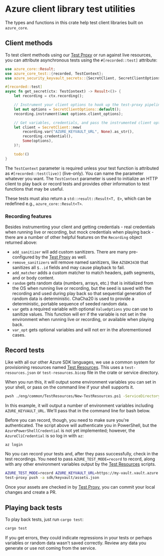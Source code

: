 # Azure client library test utilities

The types and functions in this crate help test client libraries built on `azure_core`.

## Client methods

To test client methods using our [Test Proxy] or run against live resources, you can attribute asynchronous tests
using the `#[recorded::test]` attribute:

```rust no_run
use azure_core::Result;
use azure_core_test::{recorded, TestContext};
use azure_security_keyvault_secrets::{SecretClient, SecretClientOptions};

#[recorded::test]
async fn get_secret(ctx: TestContext) -> Result<()> {
    let recording = ctx.recording();

    // Instrument your client options to hook up the test-proxy pipeline policy.
    let mut options = SecretClientOptions::default();
    recording.instrument(&mut options.client_options);

    // Get variables, credentials, and pass the instrumented client options to the client to begin.
    let client = SecretClient::new(
        recording.var("AZURE_KEYVAULT_URL", None).as_str(),
        recording.credential(),
        Some(options),
    )?;

    todo!()
}
```

The `TestContext` parameter is required unless your test function is attributed as `#[recorded::test(live)]` (live-only).
You can name the parameter whatever you want.
The `TestContext` parameter is used to initialize an HTTP client to play back or record tests
and provides other information to test functions that may be useful.

These tests must also return a `std::result::Result<T, E>`, which can be redefined e.g., `azure_core::Result<T>`.

### Recording features

Besides instrumenting your client and getting credentials - real credentials when running live or recording,
but mock credentials when playing back - there are a number of other helpful features on the `Recording` object returned above:

* `add_sanitizer` will add custom sanitizers. There are many pre-configured by the [Test Proxy] as well.
* `remove_sanitizers` will remove named sanitizers, like `AZSDK3430` that sanitizes all `$..id` fields and may cause playback to fail.
* `add_matcher` adds a custom matcher to match headers, path segments, and or body content.
* `random` gets random data (numbers, arrays, etc.) that is initialized from the OS when running live or recording,
  but the seed is saved with the recording and used during play back so that sequential generation of random data is deterministic.
  ChaCha20 is used to provide a deterministic, portable sequence of seeded random data.
* `var` gets a required variable with optional `ValueOptions` you can use to sanitize values.
  This function will err if the variable is not set in the environment when running live or recording, or available when playing back.
* `var_opt` gets optional variables and will not err in the aforementioned cases.

## Record tests

Like with all our other Azure SDK languages, we use a common system for provisioning resources named [Test Resources].
This uses a `test-resources.json` or `test-resources.bicep` file in the crate or service directory.

When you run this, it will output some environment variables you can set in your shell, or pass on the command line if your shell supports it.

```bash
pwsh ./eng/common/TestResources/New-TestResources.ps1 -ServiceDirectory keyvault
```

In this example, it will output a number of environment variables including `AZURE_KEYVAULT_URL`. We'll pass that in the command line for bash below.

Before you can record, though, you need to make sure you're authenticated. The script above will authenticate you in PowerShell, but the
`AzurePowerShellCredential` is not yet implemented; however, the `AzureCliCredential` is so log in with `az`:

```bash
az login
```

No you can record your tests and, after they pass successfully, check in the test recordings. You need to pass `AZURE_TEST_MODE=record` to record,
along with any other environment variables output by the [Test Resources] scripts.

```bash
AZURE_TEST_MODE=record AZURE_KEYVAULT_URL=https://my-vault.vault.azure.net cargo test -p azure_security_keyvault_secrets
test-proxy push -a sdk/keyvault/assets.json
```

Once your assets are checked in by [Test Proxy], you can commit your local changes and create a PR.

## Playing back tests

To play back tests, just run `cargo test`:

```bash
cargo test
```

If you get errors, they could indicate regressions in your tests or perhaps variables or random data wasn't saved correctly.
Review any data you generate or use not coming from the service.

[Test Proxy]: https://github.com/Azure/azure-sdk-tools/blob/main/tools/test-proxy/Azure.Sdk.Tools.TestProxy/README.md
[Test Resources]: https://github.com/Azure/azure-sdk-tools/blob/main/eng/common/TestResources/README.md
